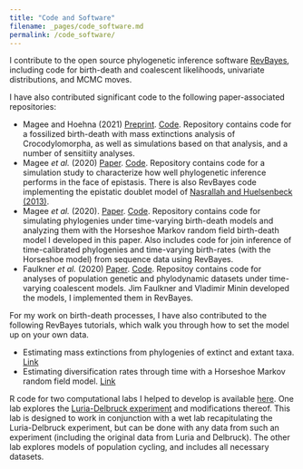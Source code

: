 ```yaml
---
title: "Code and Software"
filename: _pages/code_software.md
permalink: /code_software/
---
```


I contribute to the open source phylogenetic inference software [RevBayes](https://revbayes.github.io/), including code for birth-death and coalescent likelihoods, univariate distributions, and MCMC moves.

I have also contributed significant code to the following paper-associated repositories:
- Magee and Hoehna (2021) [Preprint](https://www.biorxiv.org/content/10.1101/2021.01.14.426715v1). [Code](https://github.com/afmagee/gefbd). Repository contains code for a fossilized birth-death with mass extinctions analysis of Crocodylomorpha, as well as simulations based on that analysis, and a number of sensitiity analyses.
- Magee *et al.* (2020) [Paper](https://academic.oup.com/mbe/advance-article/doi/10.1093/molbev/msab163/6287069). [Code](https://github.com/WSDeWitt/phyload/).  Repository contains code for a simulation study to characterize how well phylogenetic inference performs in the face of epistasis. There is also RevBayes code implementing the epistatic doublet model of [Nasrallah and Huelsenbeck (2013)](https://doi.org/10.1093/molbev/mst108).
- Magee *et al.* (2020). [Paper](https://doi.org/10.1371/journal.pcbi.1007999). [Code](https://github.com/afmagee/hsmrfbdp). Repository contains code for simulating phylogenies under time-varying birth-death models and analyzing them with the Horseshoe Markov random field birth-death model I developed in this paper. Also includes code for join inference of time-calibrated phylogenies and time-varying birth-rates (with the Horseshoe model) from sequence data using RevBayes.
- Faulkner *et al.* (2020) [Paper](https://doi.org/10.1111/biom.13276). [Code](https://github.com/jrfaulkner/phylocode/). Repositoy contains code for analyses of population genetic and phylodynamic datasets under time-varying coalescent models. Jim Faulkner and Vladimir Minin developed the models, I implemented them in RevBayes.

For my work on birth-death processes, I have also contributed to the following RevBayes tutorials, which walk you through how to set the model up on your own data.
- Estimating mass extinctions from phylogenies of extinct and extant taxa. [Link](https://revbayes.github.io/tutorials/divrate/efbdp_me.html)
- Estimating diversification rates through time with a Horseshoe Markov random field model. [Link](https://revbayes.github.io/tutorials/divrate/ebd.html)

R code for two computational labs I helped to develop is available [here](https://github.com/afmagee/BIOL_481_W2018).
One lab explores the [Luria-Delbruck experiment](https://en.wikipedia.org/wiki/Luria%E2%80%93Delbr%C3%BCck_experiment) and modifications thereof.
This lab is designed to work in conjunction with a wet lab recapitulating the Luria-Delbruck experiment, but can be done with any data from such an experiment (including the original data from Luria and Delbruck).
The other lab explores models of population cycling, and includes all necessary datasets.
